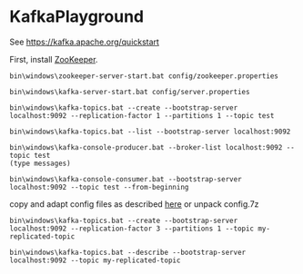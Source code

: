 # KafkaPlayground

See https://kafka.apache.org/quickstart

First, install [ZooKeeper](https://zookeeper.apache.org/).

~~~
bin\windows\zookeeper-server-start.bat config/zookeeper.properties

bin\windows\kafka-server-start.bat config/server.properties

bin\windows\kafka-topics.bat --create --bootstrap-server localhost:9092 --replication-factor 1 --partitions 1 --topic test

bin\windows\kafka-topics.bat --list --bootstrap-server localhost:9092

bin\windows\kafka-console-producer.bat --broker-list localhost:9092 --topic test
(type messages)

bin\windows\kafka-console-consumer.bat --bootstrap-server localhost:9092 --topic test --from-beginning
~~~

copy and adapt config files as described [here](https://kafka.apache.org/quickstart) or unpack config.7z

~~~
bin\windows\kafka-topics.bat --create --bootstrap-server localhost:9092 --replication-factor 3 --partitions 1 --topic my-replicated-topic

bin\windows\kafka-topics.bat --describe --bootstrap-server localhost:9092 --topic my-replicated-topic
~~~


